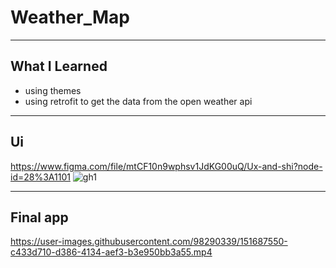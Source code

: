# Weather_Map
___
## What I Learned
- using themes
- using retrofit to get the data from the open weather api
___
## Ui
https://www.figma.com/file/mtCF10n9wphsv1JdKG00uQ/Ux-and-shi?node-id=28%3A1101
![gh1](https://user-images.githubusercontent.com/98290339/151687139-6d5768b8-2215-4b14-9252-d92e54aef849.png)
___
## Final app



https://user-images.githubusercontent.com/98290339/151687550-c433d710-d386-4134-aef3-b3e950bb3a55.mp4

